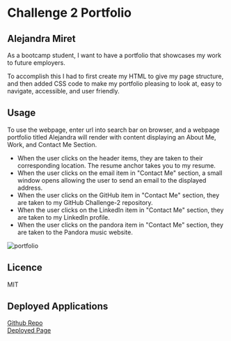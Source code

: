 # Challenge 2 Portfolio

## Alejandra Miret
As a bootcamp student, I want to have a portfolio that showcases my work to future employers. 

To accomplish this I had to first create my HTML to give my page structure, and then added CSS code to make my portfolio pleasing to look at, easy to navigate, accessible, and user friendly. 

## Usage
To use the webpage, enter url into search bar on browser, and a webpage portfolio titled Alejandra will render with content displaying an About Me, Work, and Contact Me Section. 

* When the user clicks on the header items, they are taken to their corresponding location. The resume anchor takes you to my resume. 
* When the user clicks on the email item in "Contact Me" section, a small window opens allowing the user to send an email to the displayed address.
* When the user clicks on the GitHub item in "Contact Me" section, they are taken to my GitHub Challenge-2 repository.
* When the user clicks on the LinkedIn item in "Contact Me" section, they are taken to my LinkedIn profile.
* When the user clicks on the pandora item in "Contact Me" section, they are taken to the Pandora music website.


![portfolio](./assets/images/Challenge2screenshot.png)

## Licence
MIT

## Deployed Applications
[Github Repo](https://github.com/Ale-Miret/challenge-2)                                                                                                                                                                                              
[Deployed Page](https://ale-miret.github.io/challenge-2/)